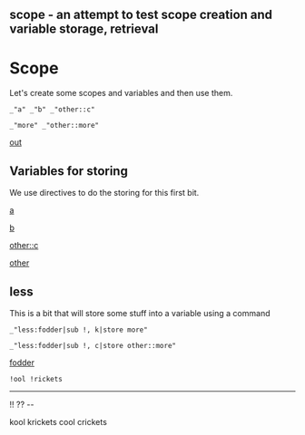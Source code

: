 scope - an attempt to test scope creation and variable storage, retrieval
---
# Scope

Let's create some scopes and variables and then use them. 

    _"a" _"b" _"other::c"

    _"more" _"other::more"

[out](#scope "save:")

##  Variables for storing

We use directives to do the storing for this first bit. 

[a](# "store:!!")

[b](# "store:??")

[other::c](# "store:--")

[other](# "newscope:")


## less

This is a bit that will store some stuff into a variable using a command

    _"less:fodder|sub !, k|store more"

    _"less:fodder|sub !, c|store other::more"

[fodder]()

    !ool !rickets

---
!! ?? --

kool krickets cool crickets
